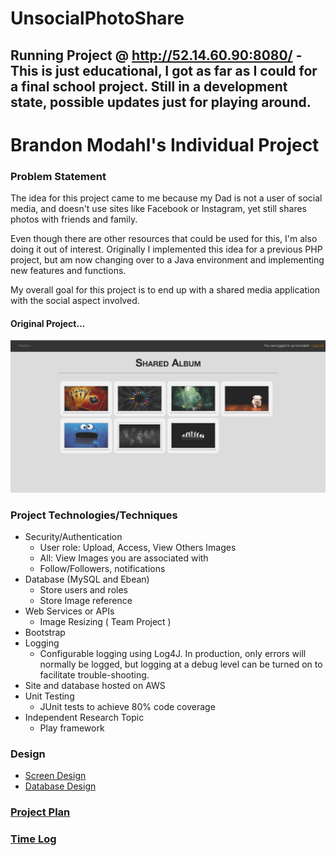 # UnsocialPhotoShare

## Running Project @ http://52.14.60.90:8080/ - This is just educational, I got as far as I could for a final school project. Still in a development state, possible updates just for playing around.

# Brandon Modahl's Individual Project

### Problem Statement

The idea for this project came to me because my Dad is not a user of social media, and doesn't use sites like Facebook or Instagram, yet still shares photos with friends and family.

Even though there are other resources that could be used for this, I'm also doing it out of interest. Originally I implemented this idea for a previous PHP project, but am now changing over to a Java environment and implementing new features and functions.

My overall goal for this project is to end up with a shared media application with the social aspect involved.

#### Original Project...

![Original Project](images/splash.png)




### Project Technologies/Techniques

* Security/Authentication
  * User role: Upload, Access, View Others Images
  * All: View Images you are associated with
  * Follow/Followers, notifications
* Database (MySQL and Ebean)
  * Store users and roles
  * Store Image reference
* Web Services or APIs
  * Image Resizing ( Team Project )
* Bootstrap
* Logging
  * Configurable logging using Log4J. In production, only errors will normally be logged, but logging at a debug level can be turned on to facilitate trouble-shooting.
* Site and database hosted on AWS
* Unit Testing
  * JUnit tests to achieve 80% code coverage
* Independent Research Topic
  * Play framework

### Design

* [Screen Design](screens.md)
* [Database Design](dbdesign.md)

### [Project Plan](ProjectPlan.md)

### [Time Log](TimeLog.md)
